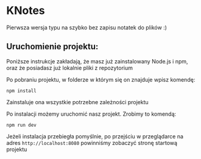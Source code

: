 # KNotes
Pierwsza wersja typu na szybko bez zapisu notatek do plików :)

## Uruchomienie projektu:

Poniższe instrukcje zakładają, że masz już zainstalowany Node.js i npm, oraz że posiadasz już lokalnie pliki z repozytorium

Po pobraniu projektu, w folderze w którym się on znajduje wpisz komendę:

```
npm install
```
Zainstaluje ona wszystkie potrzebne zależności projektu

Po instalacji możemy uruchomić nasz projekt. Zrobimy to komendą:

```
npm run dev
```

Jeżeli instalacja przebiegła pomyślnie, po przejściu w przeglądarce na adres `http://localhost:8080` powinniśmy zobaczyć stronę startową projektu

